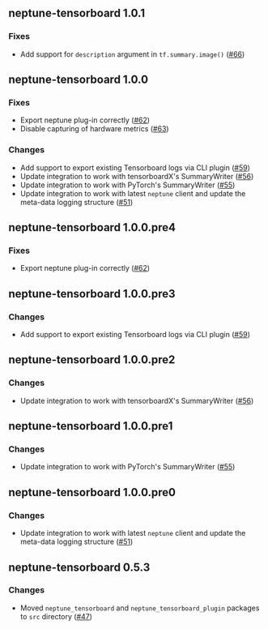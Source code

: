 ## neptune-tensorboard 1.0.1

### Fixes
- Add support for `description` argument in `tf.summary.image()` ([#66](https://github.com/neptune-ai/neptune-tensorboard/pull/66))

## neptune-tensorboard 1.0.0

### Fixes
- Export neptune plug-in correctly ([#62](https://github.com/neptune-ai/neptune-tensorboard/pull/62))
- Disable capturing of hardware metrics ([#63](https://github.com/neptune-ai/neptune-tensorboard/pull/63))

### Changes
- Add support to export existing Tensorboard logs via CLI plugin ([#59](https://github.com/neptune-ai/neptune-tensorboard/pull/59/))
- Update integration to work with tensorboardX's SummaryWriter ([#56](https://github.com/neptune-ai/neptune-tensorboard/pull/56))
- Update integration to work with PyTorch's SummaryWriter ([#55](https://github.com/neptune-ai/neptune-tensorboard/pull/55))
- Update integration to work with latest `neptune` client and update the meta-data logging structure ([#51](https://github.com/neptune-ai/neptune-tensorboard/pull/51))

## neptune-tensorboard 1.0.0.pre4

### Fixes
- Export neptune plug-in correctly ([#62](https://github.com/neptune-ai/neptune-tensorboard/pull/62))

## neptune-tensorboard 1.0.0.pre3

### Changes
- Add support to export existing Tensorboard logs via CLI plugin ([#59](https://github.com/neptune-ai/neptune-tensorboard/pull/59/))

## neptune-tensorboard 1.0.0.pre2

### Changes
- Update integration to work with tensorboardX's SummaryWriter ([#56](https://github.com/neptune-ai/neptune-tensorboard/pull/56))

## neptune-tensorboard 1.0.0.pre1

### Changes
- Update integration to work with PyTorch's SummaryWriter ([#55](https://github.com/neptune-ai/neptune-tensorboard/pull/55))

## neptune-tensorboard 1.0.0.pre0

### Changes
- Update integration to work with latest `neptune` client and update the meta-data logging structure ([#51](https://github.com/neptune-ai/neptune-tensorboard/pull/51))

## neptune-tensorboard 0.5.3

### Changes
- Moved `neptune_tensorboard` and `neptune_tensorboard_plugin` packages to `src` directory ([#47](https://github.com/neptune-ai/neptune-tensorboard/pull/47))
